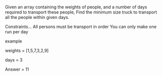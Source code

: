 Given an array containing the weights of people, and a number of days required 
to transport these people, Find the minimum size truck to transport all the people
within given days.

Constraints... All persons must be transport in order
               You can only make one run per day

example 

weights = [1,5,7,3,2,9]

days = 3

Answer = 11


